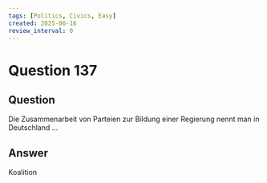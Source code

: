 ```yaml
---
tags: [Politics, Civics, Easy]
created: 2025-06-16
review_interval: 0
---
```


# Question 137

## Question

Die Zusammenarbeit von Parteien zur Bildung einer Regierung nennt man in Deutschland …

## Answer

Koalition
